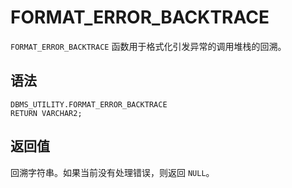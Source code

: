 FORMAT_ERROR_BACKTRACE 
===========================================

`FORMAT_ERROR_BACKTRACE` 函数用于格式化引发异常的调用堆栈的回溯。

语法 
-----------------------

```unknow
DBMS_UTILITY.FORMAT_ERROR_BACKTRACE 
RETURN VARCHAR2;
```



返回值 
------------------------

回溯字符串。如果当前没有处理错误，则返回 `NULL`。
